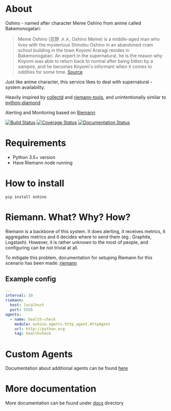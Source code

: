 About
=====
Oshino - named after character Meme Oshino from anime called Bakemonogatari:
> Meme Oshino (忍野 メメ, Oshino Meme) is a middle-aged man who lives with the mysterious Shinobu Oshino in an abandoned cram school building in the town Koyomi Araragi resides in Bakemonogatari. An expert in the supernatural, he is the reason why Koyomi was able to return back to normal after being bitten by a vampire, and he becomes Koyomi's informant when it comes to oddities for some time.
[Source](https://myanimelist.net/character/22552/Meme_Oshino)

Just like anime character, this service likes to deal with supernatural - system availability.

Heavily inspired by [collectd](https://github.com/collectd/collectd) and
[riemann-tools](https://github.com/riemann/riemann-tools), and unintentionally similar to [python-diamond](https://github.com/python-diamond/Diamond)

Alerting and Monitoring based on [Riemann](https://riemann.io)


[![Build Status](https://travis-ci.org/CodersOfTheNight/oshino.svg?branch=master)](https://travis-ci.org/CodersOfTheNight/oshino)
[![Coverage Status](https://coveralls.io/repos/github/CodersOfTheNight/oshino/badge.svg?branch=master)](https://coveralls.io/github/CodersOfTheNight/oshino?branch=master)
[![Documentation Status](https://readthedocs.org/projects/oshino/badge/?version=latest)](http://oshino.readthedocs.io/projects/https://github.com/CodersOfTheNight/oshino-consul/en/latest/?badge=latest)


Requirements
============
- Python 3.5+ version
- Have Riemann node running

How to install
==============
`pip install oshino`

Riemann. What? Why? How?
=========================
Riemann is a backbone of this system. It does alerting, it receives metrics, it aggregates metrics and it decides where to send them (eg.: Graphite, Logstash).
However, it is rather unknown to the most of people, and configuring can be not trivial at all. 

To mitigate this problem, documentation for setuping Riemann for this scenario has been made:
[riemann](docs/riemann.md)

Example config
--------------
```yaml
---
interval: 10
riemann:
  host: localhost
  port: 5555
agents:
  - name: health-check
    module: oshino.agents.http_agent.HttpAgent
    url: http://python.org
    tag: healthcheck
```

Custom Agents
===============
Documentation about additional agents can be found [here](docs/thirdparty.md)

More documentation
==================
More documentation can be found under [docs](docs/index.md) directory
